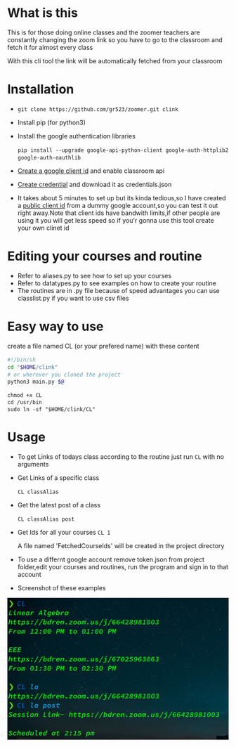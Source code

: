 # What is this
This is for those doing online classes and the zoomer teachers are constantly changing the zoom link so you have to go to the classroom and fetch it for almost every class

With this cli tool the link will be automatically fetched from your classroom


# Installation
- `git clone https://github.com/gr523/zoomer.git clink`
- Install pip (for python3)
- Install the google authentication libraries

  `pip install --upgrade google-api-python-client google-auth-httplib2 google-auth-oauthlib`
- [Create a google client id](https://developers.google.com/workspace/guides/create-project) and enable classroom api
- [Create credential](https://developers.google.com/workspace/guides/create-credentials) and download it as credentials.json
- It takes about 5 minutes to set up but its kinda tedious,so I have created a  [public client id](https://drive.google.com/file/d/1w5SAoNxBRKrdYYmWM0-jWIAoVCD-YHbU) from a dummy google account,so you can test it out right away.Note that client ids have bandwith limits,if other people are using it you will get less speed so if you'r gonna use this tool create your own clinet id

# Editing your courses and routine
- Refer to aliases.py to see how to set up your courses 
- Refer to datatypes.py to see examples on how to create your routine
- The routines are in .py file because of speed advantages you can use classlist.py if you want to use csv files


# Easy way to use
create a file named CL (or your prefered name) with these content
```bash
#!/bin/sh
cd "$HOME/clink"
# or wherever you cloned the project
python3 main.py $@ 
```
```
chmod +x CL
cd /usr/bin
sudo ln -sf "$HOME/clink/CL"
```

# Usage
- To get Links of todays class according to the routine
  just run `CL` with no arguments
- Get Links of a specific class

  `CL classAlias`
  
- Get the latest post of a class
 
  `CL classAlias post`

- Get Ids for all your courses
  `CL 1`

  A file named 'FetchedCourseIds' will be created in the project directory

- To use a differnt google account remove token.json from project folder,edit your courses and routines, run the program and sign in to that account 

- Screenshot of these examples

![Alt](example.png)
